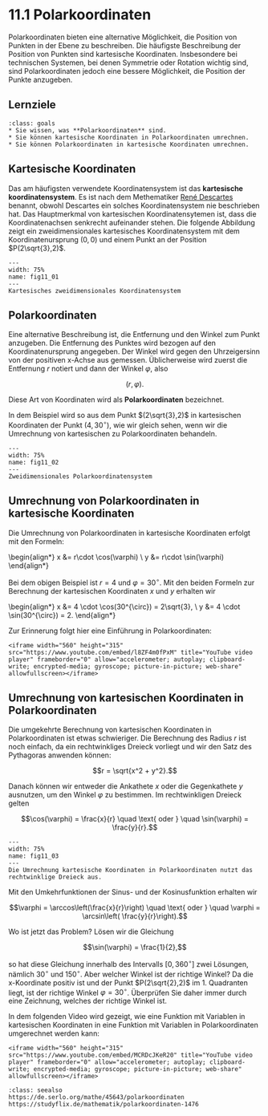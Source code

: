 # 11.1 Polarkoordinaten

Polarkoordinaten bieten eine alternative Möglichkeit, die Position von Punkten
in der Ebene zu beschreiben. Die häufigste Beschreibung der Position von Punkten
sind kartesische Koordinaten. Insbesondere bei technischen Systemen, bei denen
Symmetrie oder Rotation wichtig sind, sind Polarkoordinaten jedoch eine bessere
Möglichkeit, die Position der Punkte anzugeben.


## Lernziele

```{admonition} Lernziele
:class: goals
* Sie wissen, was **Polarkoordinaten** sind.
* Sie können kartesische Koordinaten in Polarkoordinaten umrechnen.
* Sie können Polarkoordinaten in kartesische Koordinaten umrechnen.
```

## Kartesische Koordinaten

Das am häufigsten verwendete Koordinatensystem ist das **kartesische
koordinatensystem**. Es ist nach dem Methematiker [René
Descartes](https://de.wikipedia.org/wiki/René_Descartes) benannt, obwohl
Descartes ein solches Koordinatensystem nie beschrieben hat. Das Hauptmerkmal
von kartesischen Koordinatensytemen ist, dass die Koordinatenachsen senkrecht
aufeinander stehen. Die folgende Abbildung zeigt ein zweidimensionales
kartesisches Koordinatensystem mit dem Koordinatenursprung $(0,0)$ und einem
Punkt an der Position $P(2\sqrt{3},2)$.

```{figure} pics/fig11_01.svg
---
width: 75%
name: fig11_01
---
Kartesisches zweidimensionales Koordinatensystem
```

## Polarkoordinaten

Eine alternative Beschreibung ist, die Entfernung und den Winkel zum Punkt
anzugeben. Die Entfernung des Punktes wird bezogen auf den Koordinatenursprung
angegeben. Der Winkel wird gegen den Uhrzeigersinn von der positiven x-Achse aus
gemessen.  Üblicherweise wird zuerst die Entfernung $r$ notiert und dann der
Winkel $\varphi$, also

$$(r, \varphi).$$

Diese Art von Koordinaten wird als **Polarkoordinaten** bezeichnet. 

In dem Beispiel wird so aus dem Punkt $(2\sqrt{3},2)$ in kartesischen
Koordinaten der Punkt $(4, 30^{\circ})$, wie wir gleich sehen, wenn wir die
Umrechnung von kartesischen zu Polarkoordinaten behandeln.

```{figure} pics/fig11_02.svg
---
width: 75%
name: fig11_02
---
Zweidimensionales Polarkoordinatensystem
```

## Umrechnung von Polarkoordinaten in kartesische Koordinaten

Die Umrechnung von Polarkoordinaten in kartesische Koordinaten erfolgt mit den
Formeln:

\begin{align*}
x &= r\cdot \cos(\varphi) \\ 
y &= r\cdot \sin(\varphi)
\end{align*}

Bei dem obigen Beispiel ist $r=4$ und $\varphi=30^{\circ}$. Mit den beiden
Formeln zur Berechnung der kartesischen Koordinaten $x$ und $y$ erhalten wir

\begin{align*}
x &= 4 \cdot \cos(30^{\circ}) = 2\sqrt{3}, \\ 
y &= 4 \cdot \sin(30^{\circ}) = 2.
\end{align*}

Zur Erinnerung folgt hier eine Einführung in Polarkoordinaten:

```{dropdown} Video "Ebene Polarkoordinaten" von Daniel Jung
<iframe width="560" height="315" src="https://www.youtube.com/embed/l8ZF4m0fPxM" title="YouTube video player" frameborder="0" allow="accelerometer; autoplay; clipboard-write; encrypted-media; gyroscope; picture-in-picture; web-share" allowfullscreen></iframe>
```

## Umrechnung von kartesischen Koordinaten in Polarkoordinaten

Die umgekehrte Berechnung von kartesischen Koordinaten in Polarkoordinaten ist
etwas schwieriger. Die Berechnung des Radius $r$ ist noch einfach, da ein
rechtwinkliges Dreieck vorliegt und wir den Satz des Pythagoras anwenden können:

$$r = \sqrt{x^2 + y^2}.$$

Danach können wir entweder die Ankathete $x$ oder die Gegenkathete $y$ ausnutzen, um den Winkel $\varphi$ zu bestimmen. Im rechtwinkligen Dreieck gelten

$$\cos(\varphi) =
\frac{x}{r} \quad \text{ oder } \quad \sin(\varphi) = \frac{y}{r}.$$

```{figure} pics/fig11_03.svg
---
width: 75%
name: fig11_03
---
Die Umrechnung kartesische Koordinaten in Polarkoordinaten nutzt das rechtwinklige Dreieck aus.
```

Mit den Umkehrfunktionen der Sinus- und der Kosinusfunktion erhalten wir

$$\varphi = \arccos\left(\frac{x}{r}\right) \quad \text{ oder } \quad \varphi =
\arcsin\left( \frac{y}{r}\right).$$

Wo ist jetzt das Problem? Lösen wir die Gleichung

$$\sin(\varphi) = \frac{1}{2},$$

so hat diese Gleichung innerhalb des Intervalls $[0, 360^{\circ}]$ zwei
Lösungen, nämlich $30^{\circ}$ und $150^{\circ}$. Aber welcher Winkel ist der
richtige Winkel? Da die x-Koordinate positiv ist und der Punkt $P(2\sqrt{2},2)$
im 1. Quadranten liegt, ist der richtige Winkel $\varphi = 30^{\circ}$.
Überprüfen Sie daher immer durch eine Zeichnung, welches der richtige Winkel ist.

In dem folgenden Video wird gezeigt, wie eine Funktion mit Variablen in
kartesischen Koordinaten in eine Funktion mit Variablen in Polarkoordinaten
umgerechnet werden kann:

```{dropdown} Video zu "Polarkoordinaten" von Prof. Hoever
<iframe width="560" height="315" src="https://www.youtube.com/embed/MCRDcJKeR20" title="YouTube video player" frameborder="0" allow="accelerometer; autoplay; clipboard-write; encrypted-media; gyroscope; picture-in-picture; web-share" allowfullscreen></iframe>
```

```{admonition} Weiteres Lernmaterial
:class: seealso
https://de.serlo.org/mathe/45643/polarkoordinaten
https://studyflix.de/mathematik/polarkoordinaten-1476
```